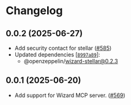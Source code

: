 # Changelog


## 0.0.2 (2025-06-27)

- Add security contact for stellar ([#585](https://github.com/OpenZeppelin/contracts-wizard/pull/585))
- Updated dependencies [[`8997a89`](https://github.com/OpenZeppelin/contracts-wizard/commit/8997a891415512606bc97df6d8c7c0df7b4d2127)]:
  - @openzeppelin/wizard-stellar@0.2.3

## 0.0.1 (2025-06-20)

- Add support for Wizard MCP server. ([#569](https://github.com/OpenZeppelin/contracts-wizard/pull/569))
